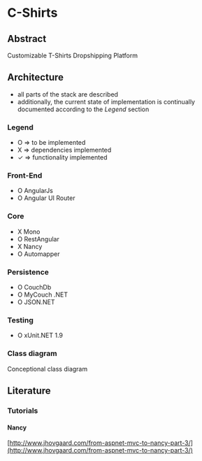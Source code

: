 ﻿# C-Shirts

## Abstract

Customizable T-Shirts Dropshipping Platform

## Architecture

- all parts of the stack are described
- additionally, the current state of implementation is continually documented according to the *Legend* section

### Legend

- O => to be implemented
- X => dependencies implemented
- ✓ => functionality implemented

### Front-End

- O AngularJs
- O Angular UI Router

### Core

- X Mono
- O RestAngular
- X Nancy
- O Automapper

### Persistence

- O CouchDb
- O MyCouch .NET
- O JSON.NET

### Testing

- O xUnit.NET 1.9

### Class diagram

Conceptional class diagram

[class diagram]: http://s16.postimg.org/xs7z1xdmd/Screen_Shot_2016_02_10_at_15_53_01.png "Class Diagram"

## Literature

### Tutorials

#### Nancy

[http://www.jhovgaard.com/from-aspnet-mvc-to-nancy-part-3/](http://www.jhovgaard.com/from-aspnet-mvc-to-nancy-part-3/)

